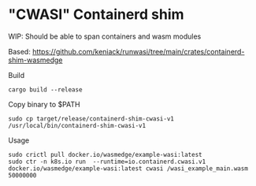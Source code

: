 # "CWASI" Containerd shim

WIP: Should be able to span containers and wasm modules

Based: https://github.com/keniack/runwasi/tree/main/crates/containerd-shim-wasmedge

Build
```
cargo build --release
```

Copy binary to $PATH
```
sudo cp target/release/containerd-shim-cwasi-v1 /usr/local/bin/containerd-shim-cwasi-v1
```

Usage
```
sudo crictl pull docker.io/wasmedge/example-wasi:latest
sudo ctr -n k8s.io run  --runtime=io.containerd.cwasi.v1 docker.io/wasmedge/example-wasi:latest cwasi /wasi_example_main.wasm 50000000
```